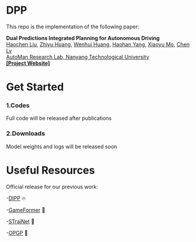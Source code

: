 # DPP

This repo is the implementation of the following paper:

**Dual Predictions Integrated Planning for Autonomous Driving**
<br> [Haochen Liu](https://scholar.google.com/citations?user=iizqKUsAAAAJ&hl=en), [Zhiyu Huang](https://mczhi.github.io/), [Wenhui Huang](https://scholar.google.com/citations?user=Hpatee0AAAAJ&hl=en), [Haohan Yang](https://scholar.google.com/citations?user=KmKMahwAAAAJ&hl=en), [Xiaoyu Mo](https://scholar.google.com/citations?user=JUYVmAQAAAAJ&hl=zh-CN),  [Chen Lv](https://scholar.google.com/citations?user=UKVs2CEAAAAJ&hl=en)
<br> [AutoMan Research Lab, Nanyang Technological University](https://lvchen.wixsite.com/automan)
<br> **[[Project Website]](https://georgeliu233.github.io/DPP/)**

# Get Started

### 1.Codes
Full code will be released after publications

### 2.Downloads
Model weights and logs will be released soon


# Useful Resources

Official release for our previous work: 

-[DIPP](https://github.com/MCZhi/DIPP) 🔥 

-[GameFormer](https://github.com/MCZhi/GameFormer) 🚀 

-[STrajNet](https://github.com/georgeliu233/STrajNet) 🚀 

-[OPGP](https://github.com/georgeliu233/OPGP) 🚀 
